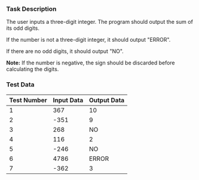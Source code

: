 ### Task Description

The user inputs a three-digit integer. The program should output the sum of its odd digits.

If the number is not a three-digit integer, it should output "ERROR".

If there are no odd digits, it should output "NO".

**Note:** If the number is negative, the sign should be discarded before calculating the digits.

### Test Data

| Test Number | Input Data | Output Data |
|-------------|------------|-------------|
| 1           | 367        | 10          |
| 2           | -351       | 9           |
| 3           | 268        | NO          |
| 4           | 116        | 2           |
| 5           | -246       | NO          |
| 6           | 4786       | ERROR       |
| 7           | -362       | 3           |
